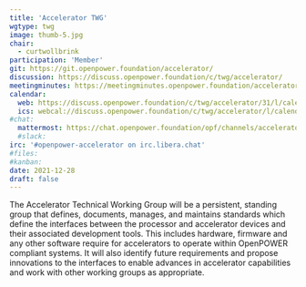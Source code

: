 ```yaml
---
title: 'Accelerator TWG'
wgtype: twg
image: thumb-5.jpg
chair:
  - curtwollbrink
participation: 'Member'
git: https://git.openpower.foundation/accelerator/
discussion: https://discuss.openpower.foundation/c/twg/accelerator/
meetingminutes: https://meetingminutes.openpower.foundation/accelerator/
calendar:
  web: https://discuss.openpower.foundation/c/twg/accelerator/31/l/calendar
  ics: webcal://discuss.openpower.foundation/c/twg/accelerator/l/calendar.ics
#chat:
  mattermost: https://chat.openpower.foundation/opf/channels/accelerator
  #slack:
irc: '#openpower-accelerator on irc.libera.chat'
#files:
#kanban:
date: 2021-12-28
draft: false
---
```


The Accelerator Technical Working Group will be a persistent, standing group that defines, documents, manages, and maintains standards
which define the interfaces between the processor and accelerator devices and their associated development tools.
This includes hardware, firmware and any other software require for accelerators to operate within OpenPOWER compliant systems.
It will also identify future requirements and propose innovations to the interfaces to enable advances in accelerator capabilities and
work with other working groups as appropriate.
